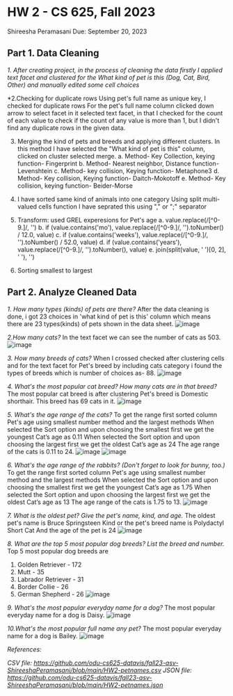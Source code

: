 
# HW 2 - CS 625, Fall 2023

Shireesha Peramasani
Due: September 20, 2023


## Part 1. Data Cleaning
*1. After creating project, in the process of cleaning the data firstly I applied text facet and clustered for the What kind of pet is this (Dog, Cat, Bird, Other) and manually edited some cell choices*

*2.Checking for duplicate rows
Using pet's full name as unique key, I checked for duplicate rows
For the pet's full name column clicked down arrow to select facet in it selected text facet, in that I checked for the count of each value to check if the count of any value is more than 1, but I didn't find any duplicate rows in the given data.

3. Merging the kind of pets and breeds and applying different clusters.
In this method I have selected the "What kind of pet is this" column, clicked on cluster selected merge.
a. Method- Key Collection,  keying function- Fingerprint
b. Method- Nearest neighbor, Distance  function- Levenshtein
c. Method- key collision, Keying function- Metaphone3
d. Method- Key collision, Keying function- Daitch-Mokotoff
e. Method- Key collision, keying function- Beider-Morse

   
4. I have sorted same kind of animals into one category
Using split multi-valued cells function I have seprated this using "," or ";" separator

5. Transform: used GREL experesions for Pet's age
   a. value.replace(/[^0-9.]/, '')
   b. if (value.contains('mo'), value.replace(/[^0-9.]/, '').toNumber() / 12.0, value)
   c. if (value.contains('weeks'), value.replace(/[^0-9.]/, '').toNumber() / 52.0, value)
   d. if (value.contains('years'), value.replace(/[^0-9.]/, '').toNumber(), value)
   e. join(split(value, ' ')[0, 2], ' '), '')

6.  Sorting smallest to largest
   


## Part 2. Analyze Cleaned Data
*1. How many types (kinds) of pets are there?*
After the data cleaning is done, i got 23 choices in 'what kind of pet is this' column which means there are 23 types(kinds) of pets shown in the data sheet.
![image](1.png)

*2.How many cats?*
In the text facet we can see the number of cats as 503.
![image](2.png)

*3. How many breeds of cats?*
When I crossed checked after clustering cells  and for the text facet for Pet's breed by including cats category i found the types of breeds which is number of choices as- 88.
![image](3.png)

*4. What's the most popular cat breed? How many cats are in that breed?*
The most popular cat breed is after clustering Pet's breed is Domestic shorthair. This breed has 69 cats in it.
![image](4.png)

*5. What's the age range of the cats?*
To get the range first sorted column Pet's age using smallest number method and the largest methods
When selected the Sort option and upon choosing the smallest first we get the youngest Cat’s age as 0.11 
When selected the Sort option and upon choosing the largest first we get the oldest  Cat’s age as 24
The age range of the cats is 0.11 to 24.
![image](5.1.png)
![image](5.2.png)

*6. What's the age range of the rabbits? (Don't forget to look for bunny, too.)*
To get the range first sorted column Pet's age using smallest number method and the largest methods
When selected the Sort option and upon choosing the smallest first we get the youngest Cat’s age as 1.75
When selected the Sort option and upon choosing the largest first we get the oldest  Cat’s age as 13
The age range of the cats is  1.75 to 13.
![image](6.png)

*7. What is the oldest pet? Give the pet's name, kind, and age.*
The oldest pet's name is  Bruce Springsteen 
Kind or the pet's breed name is Polydactyl Short Cat
And the age of the pet is 24
![image](7.png)

*8. What are the top 5 most popular dog breeds? List the breed and number.*
Top 5 most popular dog breeds are
1. Golden Retriever - 172
2. Mutt - 35
3. Labrador Retriever - 31
4. Border Collie - 26
5. German Shepherd - 26
![image](8.png)
   
*9. What's the most popular everyday name for a dog?*
The most popular everyday name for a dog is Daisy.
![image](9.png)

*10.What's the most popular full name any pet?*
The most popular everyday name for a dog is Bailey.
![image](10.png)

*References:*

*CSV file: <https://github.com/odu-cs625-datavis/fall23-asv-ShireeshaPeramasani/blob/main/HW2-petnames.csv>*
*JSON file: <https://github.com/odu-cs625-datavis/fall23-asv-ShireeshaPeramasani/blob/main/HW2-petnames.json>*

